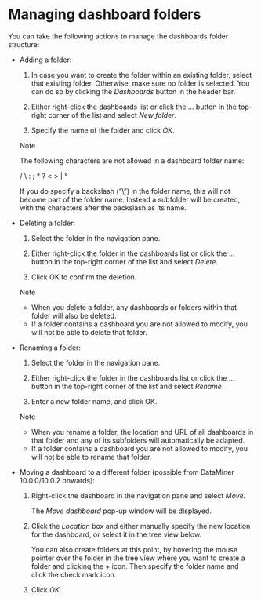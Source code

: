 # Managing dashboard folders

You can take the following actions to manage the dashboards folder structure:

- Adding a folder:

    1. In case you want to create the folder within an existing folder, select that existing folder. Otherwise, make sure no folder is selected. You can do so by clicking the *Dashboards* button in the header bar.

    2. Either right-click the dashboards list or click the ... button in the top-right corner of the list and select *New folder*.

    3. Specify the name of the folder and click *OK*.

    > [!NOTE]
    > The following characters are not allowed in a dashboard folder name:
    >
    > / \\ : ; \* ? \< \> \| °
    >
    > If you do specify a backslash (“\\”) in the folder name, this will not become part of the folder name. Instead a subfolder will be created, with the characters after the backslash as its name.

- Deleting a folder:

    1. Select the folder in the navigation pane.

    2. Either right-click the folder in the dashboards list or click the ... button in the top-right corner of the list and select *Delete*.

    3. Click OK to confirm the deletion.

    > [!NOTE]
    > - When you delete a folder, any dashboards or folders within that folder will also be deleted.
    > - If a folder contains a dashboard you are not allowed to modify, you will not be able to delete that folder.

- Renaming a folder:

    1. Select the folder in the navigation pane.

    2. Either right-click the folder in the dashboards list or click the ... button in the top-right corner of the list and select *Rename*.

    3. Enter a new folder name, and click OK.

    > [!NOTE]
    > - When you rename a folder, the location and URL of all dashboards in that folder and any of its subfolders will automatically be adapted.
    > - If a folder contains a dashboard you are not allowed to modify, you will not be able to rename that folder.

- Moving a dashboard to a different folder (possible from DataMiner 10.0.0/10.0.2 onwards):

    1. Right-click the dashboard in the navigation pane and select *Move*.

        The *Move dashboard* pop-up window will be displayed.

    2. Click the *Location* box and either manually specify the new location for the dashboard, or select it in the tree view below.

        You can also create folders at this point, by hovering the mouse pointer over the folder in the tree view where you want to create a folder and clicking the + icon. Then specify the folder name and click the check mark icon.

    3. Click *OK*.
